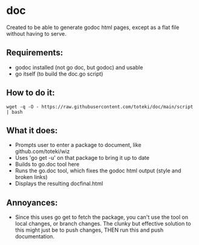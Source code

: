 # doc

Created to be able to generate godoc html pages, except as a flat file without having to serve.

## Requirements:
- godoc installed (not go doc, but godoc) and usable
- go itself (to build the doc.go script)

## How to do it:
```
wget -q -O - https://raw.githubusercontent.com/toteki/doc/main/script | bash
```

## What it does:
- Prompts user to enter a package to document, like github.com/toteki/wiz
- Uses 'go get -u' on that package to bring it up to date
- Builds to go.doc tool here
- Runs the go.doc tool, which fixes the godoc html output (style and broken links)
- Displays the resulting docfinal.html

## Annoyances:
- Since this uses go get to fetch the package, you can't use the tool on local changes, or branch changes. The clunky but effective solution to this might just be to push changes, THEN run this and push documentation.
